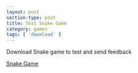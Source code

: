 ```yaml
---
layout: post
section-type: post
title: Test Snake Game
category: games
tags: [ 'download' ]
---
```


Download Snake game to test and send feedback

<a href="../../Snake-1.0.zip">Snake Game</a>
